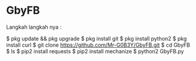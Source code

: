 # GbyFB

Langkah langkah nya :

$ pkg update && pkg upgrade
$ pkg install git
$ pkg install python2
$ pkg install curl
$ git clone https://github.com/Mr-G0B3Y/GbyFB.git
$ cd GbyFB
$ ls
$ pip2 install requests
$ pip2 install mechanize
$ python2 GbyFB.py
